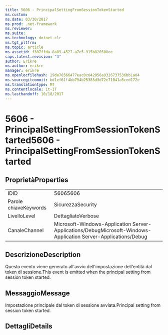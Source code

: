 ```yaml
---
title: 5606 - PrincipalSettingFromSessionTokenStarted
ms.custom: 
ms.date: 03/30/2017
ms.prod: .net-framework
ms.reviewer: 
ms.suite: 
ms.technology: dotnet-clr
ms.tgt_pltfrm: 
ms.topic: article
ms.assetid: f307ffda-8a89-4527-a7e5-915b820508ee
caps.latest.revision: "3"
author: Erikre
ms.author: erikre
manager: erikre
ms.openlocfilehash: 29de78566477eac0c042056a9326737536bb1a04
ms.sourcegitcommit: bd1ef61f4bb794b25383d3d72e71041a5ced172e
ms.translationtype: MT
ms.contentlocale: it-IT
ms.lasthandoff: 10/18/2017
---
```

# <a name="5606---principalsettingfromsessiontokenstarted"></a><span data-ttu-id="0504c-102">5606 - PrincipalSettingFromSessionTokenStarted</span><span class="sxs-lookup"><span data-stu-id="0504c-102">5606 - PrincipalSettingFromSessionTokenStarted</span></span>
## <a name="properties"></a><span data-ttu-id="0504c-103">Proprietà</span><span class="sxs-lookup"><span data-stu-id="0504c-103">Properties</span></span>  
  
|||  
|-|-|  
|<span data-ttu-id="0504c-104">ID</span><span class="sxs-lookup"><span data-stu-id="0504c-104">ID</span></span>|<span data-ttu-id="0504c-105">5606</span><span class="sxs-lookup"><span data-stu-id="0504c-105">5606</span></span>|  
|<span data-ttu-id="0504c-106">Parole chiave</span><span class="sxs-lookup"><span data-stu-id="0504c-106">Keywords</span></span>|<span data-ttu-id="0504c-107">Sicurezza</span><span class="sxs-lookup"><span data-stu-id="0504c-107">Security</span></span>|  
|<span data-ttu-id="0504c-108">Livello</span><span class="sxs-lookup"><span data-stu-id="0504c-108">Level</span></span>|<span data-ttu-id="0504c-109">Dettagliato</span><span class="sxs-lookup"><span data-stu-id="0504c-109">Verbose</span></span>|  
|<span data-ttu-id="0504c-110">Canale</span><span class="sxs-lookup"><span data-stu-id="0504c-110">Channel</span></span>|<span data-ttu-id="0504c-111">Microsoft-Windows-Application Server-Applications/Debug</span><span class="sxs-lookup"><span data-stu-id="0504c-111">Microsoft-Windows-Application Server-Applications/Debug</span></span>|  
  
## <a name="description"></a><span data-ttu-id="0504c-112">Descrizione</span><span class="sxs-lookup"><span data-stu-id="0504c-112">Description</span></span>  
 <span data-ttu-id="0504c-113">Questo evento viene generato all'avvio dell'impostazione dell'entità dal token di sessione.</span><span class="sxs-lookup"><span data-stu-id="0504c-113">This event is emitted when the principal setting from session token started.</span></span>  
  
## <a name="message"></a><span data-ttu-id="0504c-114">Messaggio</span><span class="sxs-lookup"><span data-stu-id="0504c-114">Message</span></span>  
 <span data-ttu-id="0504c-115">Impostazione principale dal token di sessione avviata.</span><span class="sxs-lookup"><span data-stu-id="0504c-115">Principal setting from session token started.</span></span>  
  
## <a name="details"></a><span data-ttu-id="0504c-116">Dettagli</span><span class="sxs-lookup"><span data-stu-id="0504c-116">Details</span></span>
